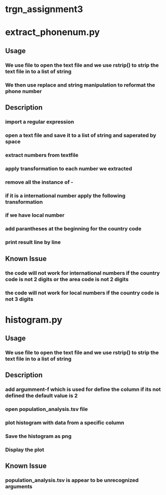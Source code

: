 # trgn_assignment3
# extract_phonenum.py
## Usage
### We use file to open the text file and we use rstrip() to strip the text file in to a list of string
### We then use replace and string manipulation to reformat the phone number
## Description
### import a regular expression
### open a text file and save it to a list of string and saperated by space
### extract numbers from textfile
### apply transformation to each number we extracted 
### remove all the instance of -
### if it is a international number apply the following transformation 
### if we have local number 
### add parantheses at the beginning for the country code
### print result line by line
## Known Issue
### the code will not work for international numbers if the country code is not 2 digits or the area code is not 2 digits
### the code will not work for local numbers if the country code is not 3 digits
# histogram.py
## Usage
### We use file to open the text file and we use rstrip() to strip the text file in to a list of string
## Description
### add argumment-f which is used for define the column if its not defined the default value is 2
### open population_analysis.tsv file
### plot histogram with data from a specific column
### Save the histogram as png
### Display the plot
## Known Issue
### population_analysis.tsv is appear to be unrecognized arguments
